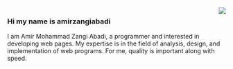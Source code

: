 <img align="right" src="https://visitor-badge.laobi.icu/badge?page_id=amirzangi31.amirzangi31" />

### Hi my name is amirzangiabadi 

I am Amir Mohammad Zangi Abadi, a programmer and interested in developing web pages. My expertise is in the field of analysis, design, and implementation of web programs. For me, quality is important along with speed.

